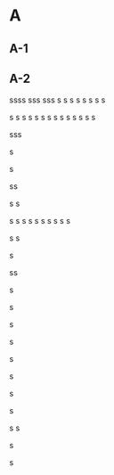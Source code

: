 # A

## A-1
## A-2
ssss
sss
sss
s
s
s
s
s
s
s
s

s
s
s
s
s
s
s
s
s
s
s
s
s
s

sss

s

s


ss

s
s

s
s
s
s
s
s
s
s
s
s

s
s



s

ss


s

s

s

s

s

s

s

s

s
s


s


s